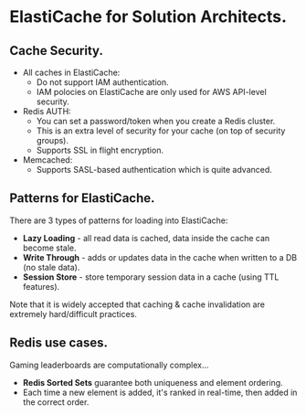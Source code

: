 # **ElastiCache for Solution Architects.**

## **Cache Security.**

* All caches in ElastiCache:
    * Do not support IAM authentication.
    * IAM polocies on ElastiCache are only used for AWS API-level security.
* Redis AUTH:
    * You can set a password/token when you create a Redis cluster.
    * This is an extra level of security for your cache (on top of security groups).
    * Supports SSL in flight encryption.
* Memcached:
    * Supports SASL-based authentication which is quite advanced.

## **Patterns for ElastiCache.**

There are 3 types of patterns for loading into ElastiCache:

* **Lazy Loading** - all read data is cached, data inside the cache can become stale.
* **Write Through** - adds or updates data in the cache when written to a DB (no stale data).
* **Session Store** - store temporary session data in a cache (using TTL features).

Note that it is widely accepted that caching & cache invalidation are extremely hard/difficult practices.

## **Redis use cases.**

Gaming leaderboards are computationally complex...

* **Redis Sorted Sets** guarantee both uniqueness and element ordering.
* Each time a new element is added, it's ranked in real-time, then added in the correct order.